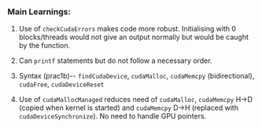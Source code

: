 ### Main Learnings:

1. Use of `checkCudaErrors` makes code more robust. Initialising with 0 blocks/threads would not give an output normally but would be caught by the function.

2. Can `printf` statements but do not follow a necessary order.

3. Syntax (prac1b)-- `findCudaDevice`, `cudaMalloc`, `cudaMemcpy` (bidirectional), `cudaFree`, `cudaDeviceReset`

4. Use of `cudaMallocManaged` reduces need of `cudaMalloc`, `cudaMemcpy` H->D (copied when kernel is started) and `cudaMemcpy` D->H (replaced with `cudaDeviceSynchronize`). No need to handle GPU pointers.
